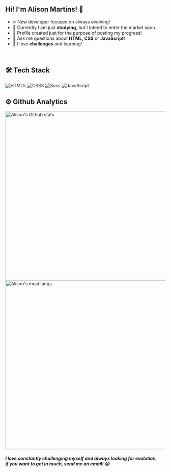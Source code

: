 ## Hi! I'm Alison Martins! 👋

- 🔥 New developer focused on always evolving!
- 📍 Currently I am just <b>studying</b>, but I intend to enter the market soon.
- 🎯 Profile created just for the purpose of posting my progress!
- 💬 Ask me questions about <b>HTML, CSS</b> or <b>JavaScript</b>!
- 🧠 I love <b>challenges</b> and learning!

<br>

## 🛠️ Tech Stack

<div style="display: inline-block">
  <img align="center" alt="HTML5" src="https://img.shields.io/badge/HTML5-E34F26?style=for-the-badge&logo=html5&logoColor=white">
  <img align="center" alt="CSS3" src="https://img.shields.io/badge/CSS3-1572B6?style=for-the-badge&logo=css3&logoColor=white">
  <img align="center" alt="Sass" src="https://img.shields.io/badge/Sass-CC6699?style=for-the-badge&logo=sass&logoColor=white">
  <img align="center" alt="JavaScript" src="https://img.shields.io/badge/JavaScript-323330?style=for-the-badge&logo=javascript&logoColor=F7DF1E">
</div>

<br>

## ⚙️ Github Analytics

<img width="530em" src="https://github-readme-stats.vercel.app/api?username=devgmartins&show_icons=true&theme=dark" alt="Alison's Github stats">
<img width="530em" src="https://github-readme-stats.vercel.app/api/top-langs/?username=devgmartins&layout=compact&theme=dark" alt="Alison's most langs">

<br>

##### I love constantly challenging myself and always looking for evolution, <br> if you want to get in touch, send me an email! 😊
